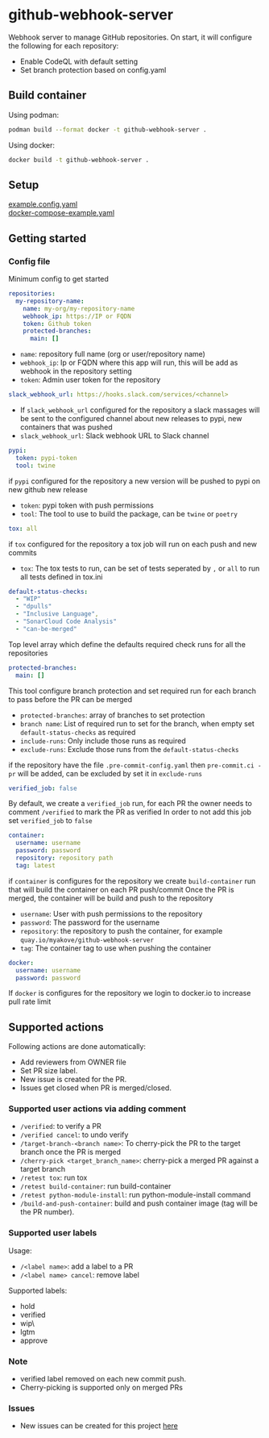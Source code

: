 # github-webhook-server

Webhook server to manage GitHub repositories.
On start, it will configure the following for each repository:

* Enable CodeQL with default setting
* Set branch protection based on config.yaml

## Build container

Using podman:

```bash
podman build --format docker -t github-webhook-server .
```

Using docker:

```bash
docker build -t github-webhook-server .
```

## Setup

[example.config.yaml](https://github.com/myakove/github-webhook-server/blob/main/example.config.yaml)  
[docker-compose-example.yaml](https://github.com/myakove/github-webhook-server/blob/main/docker-compose-example.yaml)

## Getting started

### Config file

Minimum config to get started

```yaml
repositories:
  my-repository-name:
    name: my-org/my-repository-name
    webhook_ip: https://IP or FQDN
    token: Github token
    protected-branches:
      main: []
```

* `name`: repository full name (org or user/repository name)
* `webhook_ip`: Ip or FQDN where this app will run, this will be add as webhook in the repository setting
* `token`: Admin user token for the repository

```yaml
slack_webhook_url: https://hooks.slack.com/services/<channel>
```

* If `slack_webhook_url` configured for the repository a slack massages will be sent to the configured channel
about new releases to pypi, new containers that was pushed
* `slack_webhook_url`: Slack webhook URL to Slack channel

```yaml
pypi:
  token: pypi-token
  tool: twine
```

if `pypi` configured for the repository a new version will be pushed to pypi on new github new release

* `token`: pypi token with push permissions
* `tool`: The tool to use to build the package, can be `twine` or `poetry`

```yaml
tox: all
```

if `tox` configured for the repository a tox job will run on each push and new commits

* `tox`: The tox tests to run, can be set of tests seperated by `,` or `all` to run all tests defined in tox.ini

```yaml
default-status-checks:
  - "WIP"
  - "dpulls"
  - "Inclusive Language",
  - "SonarCloud Code Analysis"
  - "can-be-merged"
```

Top level array which define the defaults required check runs for all the repositories

```yaml
protected-branches:
  main: []
```

This tool configure branch protection and set required run for each branch to pass before the PR can be merged

* `protected-branches`: array of branches to set protection
* `branch name`: List of required run to set for the branch, when empty set `default-status-checks` as required
* `include-runs`: Only include those runs as required
* `exclude-runs`: Exclude those runs from the `default-status-checks`

if the repository have the file `.pre-commit-config.yaml` then `pre-commit.ci - pr` will be added, can be excluded by
set it in `exclude-runs`

```yaml
verified_job: false
```

By default, we create a `verified_job` run, for each PR the owner needs to comment `/verified` to mark the PR as verified
In order to not add this job set `verified_job` to `false`

```yaml
container:
  username: username
  password: password
  repository: repository path
  tag: latest
```

if `container` is configures for the repository we create `build-container` run that will build the container on each
PR push/commit
Once the PR is merged, the container will be build and push to the repository

* `username`: User with push permissions to the repository
* `password`: The password for the username
* `repository`: the repository to push the container, for example `quay.io/myakove/github-webhook-server`
* `tag`: The container tag to use when pushing the container

```yaml
docker:
  username: username
  password: password
```

If `docker` is configures for the repository we login to docker.io to increase pull rate limit

## Supported actions

Following actions are done automatically:

* Add reviewers from OWNER file
* Set PR size label.
* New issue is created for the PR.
* Issues get closed when PR is merged/closed.

### Supported user actions via adding comment

* `/verified`: to verify a PR
* `/verified cancel`: to undo verify
* `/target-branch-<branch name>`: To cherry-pick the PR to the target branch once the PR is merged
* `/cherry-pick <target_branch_name>`: cherry-pick a merged PR against a target branch
* `/retest tox`: run tox
* `/retest build-container`: run build-container
* `/retest python-module-install`: run python-module-install command
* `/build-and-push-container`: build and push container image (tag will be the PR number).

### Supported user labels

Usage:

* `/<label name>`: add a label to a PR
* `/<label name> cancel`: remove label

Supported labels:

* hold
* verified
* wip\
* lgtm
* approve

### Note

* verified label removed on each new commit push.
* Cherry-picking is supported only on merged PRs

### Issues

* New issues can be created for this project [here](https://github.com/myakove/github-webhook-server/issues)
